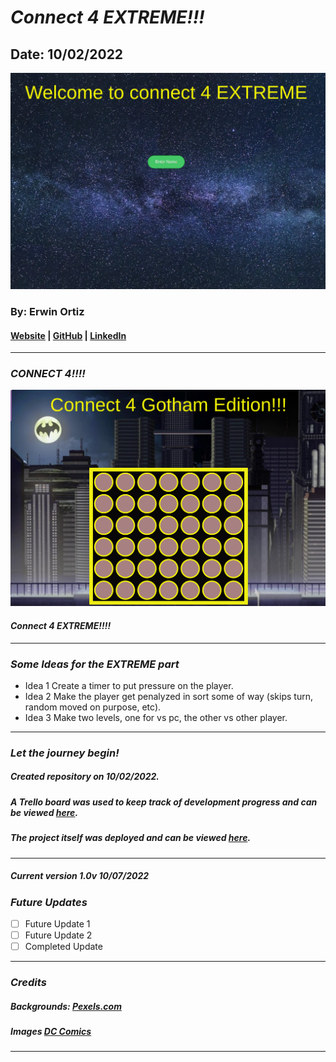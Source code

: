 # **_Connect 4 EXTREME!!!_**

## Date: 10/02/2022

![Alt Text](/Pics/welcome.png)

### By: Erwin Ortiz

#### [Website](https://github.com/eortiz65/Connect-4-EXTREME) | [GitHub](https://github.com/eortiz65) | [LinkedIn](https://www.linkedin.com/in/erwin-ortiz-54ab13141/)

---

### **_CONNECT 4!!!!_**

![Alt Text](/Pics/GothamConnect4.png)

#### **_Connect 4 EXTREME!!!!_**

---

### **_Some Ideas for the EXTREME part_**

- Idea 1 Create a timer to put pressure on the player.
- Idea 2 Make the player get penalyzed in sort some of way (skips turn, random moved on purpose, etc).
- Idea 3 Make two levels, one for vs pc, the other vs other player.

---

### **_Let the journey begin!_**

##### Created repository on 10/02/2022.

##### A Trello board was used to keep track of development progress and can be viewed [here](https://trello.com/b/akfU60ao/connect-4-extreme).

##### The project itself was deployed and can be viewed [here](Connect-4-EXTREME.surge.sh).

---

##### Current version 1.0v 10/07/2022

### **_Future Updates_**

- [ ] Future Update 1
- [ ] Future Update 2
- [ ] Completed Update

---

### **_Credits_**

##### Backgrounds: [Pexels.com](pexels.com)

##### Images [DC Comics](https://www.dc.com/)

---
